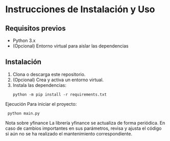 # Instrucciones de Instalación y Uso

## Requisitos previos
- Python 3.x
- (Opcional) Entorno virtual para aislar las dependencias

## Instalación
1. Clona o descarga este repositorio.
2. (Opcional) Crea y activa un entorno virtual.
3. Instala las dependencias:
   ```
   python -m pip install -r requirements.txt
    ```
Ejecución
Para iniciar el proyecto:


   ```
    python main.py
   ```
Nota sobre yfinance
La librería yfinance se actualiza de forma periódica. En caso de cambios importantes en sus parámetros, revisa y ajusta el código si aún no se ha realizado el mantenimiento correspondiente.
